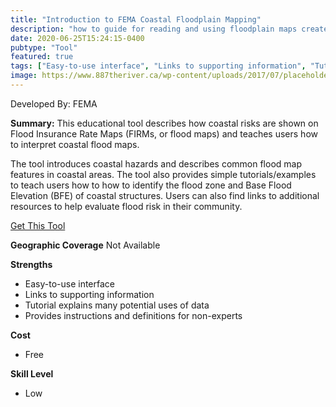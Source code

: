 ```yaml
---
title: "Introduction to FEMA Coastal Floodplain Mapping"
description: "how to guide for reading and using floodplain maps created by FEMA > Flood Insurance Rate Maps (FIRMs) & Flood Insurance Study (FIS)"
date: 2020-06-25T15:24:15-0400
pubtype: "Tool"
featured: true
tags: ["Easy-to-use interface", "Links to supporting information", "Tutorial explains many potential uses of data", "Provides instructions and definitions for non-experts"]
image: https://www.887theriver.ca/wp-content/uploads/2017/07/placeholder.jpg
---
```

Developed By: FEMA

**Summary:** This educational tool describes how coastal risks are shown on Flood Insurance Rate Maps (FIRMs, or flood maps) and teaches users how to interpret coastal flood maps. 

The tool introduces coastal hazards and describes common flood map features in coastal areas. The tool also provides simple tutorials/examples to teach users how to how to identify the flood zone and Base Flood Elevation (BFE) of coastal structures. Users can also find links to additional resources to help evaluate flood risk in their community.

<a href="https://arcg.is/18mC1m0" target="_blank">Get This Tool</a>

__**Geographic Coverage**__
Not Available

__**Strengths**__
-  Easy-to-use interface
-  Links to supporting information
-  Tutorial explains many potential uses of data
-   Provides instructions and definitions for non-experts

__**Cost**__
- Free

__**Skill Level**__
- Low
